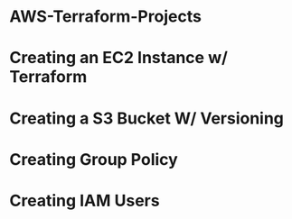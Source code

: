 # AWS-Terraform-Projects
# Creating an EC2 Instance w/ Terraform 
# Creating a S3 Bucket W/ Versioning
# Creating Group Policy
# Creating IAM Users
